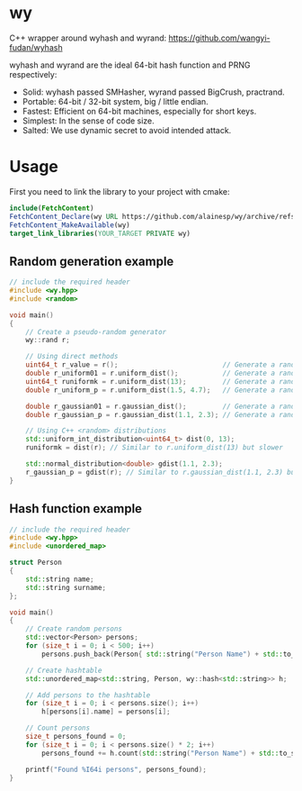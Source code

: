 # wy
C++ wrapper around wyhash and wyrand: https://github.com/wangyi-fudan/wyhash

wyhash and wyrand are the ideal 64-bit hash function and PRNG respectively:

- Solid: wyhash passed SMHasher, wyrand passed BigCrush, practrand.
- Portable: 64-bit / 32-bit system, big / little endian.
- Fastest: Efficient on 64-bit machines, especially for short keys.
- Simplest: In the sense of code size.
- Salted: We use dynamic secret to avoid intended attack.

# Usage

First you need to link the library to your project with cmake:

```cmake
include(FetchContent)
FetchContent_Declare(wy URL https://github.com/alainesp/wy/archive/refs/heads/main.zip)
FetchContent_MakeAvailable(wy)
target_link_libraries(YOUR_TARGET PRIVATE wy)
```

## Random generation example

```cpp
// include the required header
#include <wy.hpp>
#include <random>

void main()
{
	// Create a pseudo-random generator
	wy::rand r;

	// Using direct methods
	uint64_t r_value = r();                          // Generate a random number
	double r_uniform01 = r.uniform_dist();           // Generate a random number from the uniform distribution [0, 1)
	uint64_t runiformk = r.uniform_dist(13);         // Generate a random number from the uniform distribution [0, 13)
	double r_uniform_p = r.uniform_dist(1.5, 4.7);   // Generate a random number from the uniform distribution [1.5, 4.7)

	double r_gaussian01 = r.gaussian_dist();         // Generate a random number from the Gaussian distribution with mean=0 and std=1
	double r_gaussian_p = r.gaussian_dist(1.1, 2.3); // Generate a random number from the Gaussian distribution with mean=1.1 and std=2.3

	// Using C++ <random> distributions
	std::uniform_int_distribution<uint64_t> dist(0, 13);
	runiformk = dist(r); // Similar to r.uniform_dist(13) but slower

	std::normal_distribution<double> gdist(1.1, 2.3);
	r_gaussian_p = gdist(r); // Similar to r.gaussian_dist(1.1, 2.3) but slower
}
```

## Hash function example

```cpp
// include the required header
#include <wy.hpp>
#include <unordered_map>

struct Person
{
	std::string name;
	std::string surname;
};

void main()
{
	// Create random persons
	std::vector<Person> persons;
	for (size_t i = 0; i < 500; i++)
		persons.push_back(Person{ std::string("Person Name") + std::to_string(i), std::string("Surname") });

	// Create hashtable
	std::unordered_map<std::string, Person, wy::hash<std::string>> h;

	// Add persons to the hashtable
	for (size_t i = 0; i < persons.size(); i++)
		h[persons[i].name] = persons[i];

	// Count persons
	size_t persons_found = 0;
	for (size_t i = 0; i < persons.size() * 2; i++)
		persons_found += h.count(std::string("Person Name") + std::to_string(i));

	printf("Found %I64i persons", persons_found);
}
```
